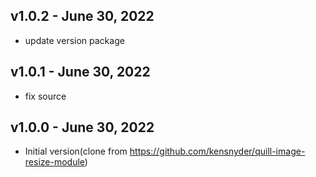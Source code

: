 ## v1.0.2 - June 30, 2022

-   update version package

## v1.0.1 - June 30, 2022

-   fix source

## v1.0.0 - June 30, 2022

-   Initial version(clone from https://github.com/kensnyder/quill-image-resize-module)
